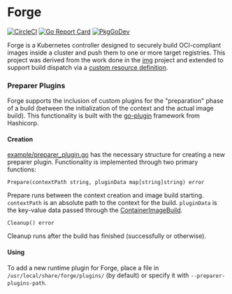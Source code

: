 # Forge

[![CircleCI](https://circleci.com/gh/dominodatalab/forge.svg?style=shield)](https://app.circleci.com/pipelines/github/dominodatalab/forge)
[![Go Report Card](https://goreportcard.com/badge/github.com/dominodatalab/forge)](https://goreportcard.com/report/github.com/dominodatalab/forge)
[![PkgGoDev](https://pkg.go.dev/badge/mod/github.com/dominodatalab/forge)](https://pkg.go.dev/mod/github.com/dominodatalab/forge)

Forge is a Kubernetes controller designed to securely build OCI-compliant images
inside a cluster and push them to one or more target registries. This project
was derived from the work done in the [img][img] project and extended to support
build dispatch via a [custom resource definition][crd].

### Preparer Plugins

Forge supports the inclusion of custom plugins for the "preparation" phase of a build (between the initialization of the context and the actual image build).
This functionality is built with the [go-plugin](https://github.com/hashicorp/go-plugin) framework from Hashicorp.

#### Creation

[example/preparer_plugin.go](./docs/example/preparer_plugin.go) has the necessary structure for creating a new preparer plugin.
Functionality is implemented through two primary functions:

`Prepare(contextPath string, pluginData map[string]string) error`

Prepare runs between the context creation and image build starting. `contextPath` is an absolute path to the context for the build.
`pluginData` is the key-value data passed through the [ContainerImageBuild](./config/crd/bases/forge.dominodatalab.com_containerimagebuilds.yaml#L77-L82).

`Cleanup() error`

Cleanup runs after the build has finished (successfully or otherwise).

#### Using

To add a new runtime plugin for Forge, place a file in `/usr/local/share/forge/plugins/` (by default) or specify it with `--preparer-plugins-path`.

[img]: https://github.com/genuinetools/img
[crd]: https://kubernetes.io/docs/tasks/extend-kubernetes/custom-resources/custom-resource-definitions/
